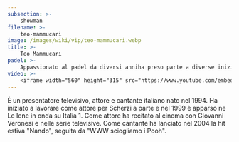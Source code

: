 ```yaml
---
subsection: >-
    showman
filename: >-
    teo-mammucari
image: /images/wiki/vip/teo-mammucari.webp
title: >-
    Teo Mammucari
padel: >-
    Appassionato al padel da diversi anniha preso parte a diverse iniziative solidali insieme ad altri colleghi e vip
video: >-
    <iframe width="560" height="315" src="https://www.youtube.com/embed/mbHDnncBj38" title="YouTube video player" frameborder="0" allow="accelerometer; autoplay; clipboard-write; encrypted-media; gyroscope; picture-in-picture" allowfullscreen></iframe>
---
```

È un presentatore televisivo, attore e cantante italiano nato nel 1994. Ha iniziato a lavorare come attore per Scherzi a parte e nel 1999 è apparso ne Le Iene in onda su Italia 1. Come attore ha recitato al cinema con Giovanni Veronesi e nelle serie televisive. Come cantante ha lanciato nel 2004 la hit estiva "Nando", seguita da "WWW sciogliamo i Pooh".